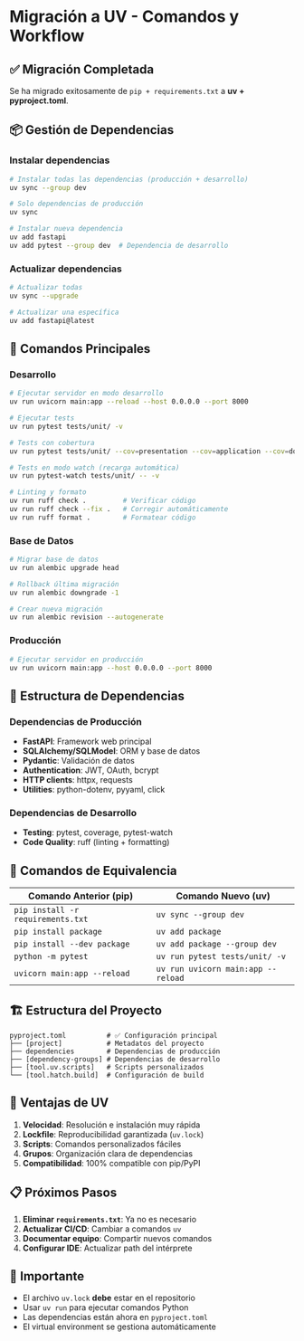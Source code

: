# Migración a UV - Comandos y Workflow

## ✅ Migración Completada

Se ha migrado exitosamente de `pip + requirements.txt` a **uv + pyproject.toml**.

## 📦 Gestión de Dependencias

### Instalar dependencias
```bash
# Instalar todas las dependencias (producción + desarrollo)
uv sync --group dev

# Solo dependencias de producción
uv sync

# Instalar nueva dependencia
uv add fastapi
uv add pytest --group dev  # Dependencia de desarrollo
```

### Actualizar dependencias
```bash
# Actualizar todas
uv sync --upgrade

# Actualizar una específica
uv add fastapi@latest
```

## 🚀 Comandos Principales

### Desarrollo
```bash
# Ejecutar servidor en modo desarrollo
uv run uvicorn main:app --reload --host 0.0.0.0 --port 8000

# Ejecutar tests
uv run pytest tests/unit/ -v

# Tests con cobertura
uv run pytest tests/unit/ --cov=presentation --cov=application --cov=domain --cov=infrastructure --cov-report=html

# Tests en modo watch (recarga automática)
uv run pytest-watch tests/unit/ -- -v

# Linting y formato
uv run ruff check .         # Verificar código
uv run ruff check --fix .   # Corregir automáticamente
uv run ruff format .        # Formatear código
```

### Base de Datos
```bash
# Migrar base de datos
uv run alembic upgrade head

# Rollback última migración
uv run alembic downgrade -1

# Crear nueva migración
uv run alembic revision --autogenerate
```

### Producción
```bash
# Ejecutar servidor en producción
uv run uvicorn main:app --host 0.0.0.0 --port 8000
```

## 📁 Estructura de Dependencias

### Dependencias de Producción
- **FastAPI**: Framework web principal
- **SQLAlchemy/SQLModel**: ORM y base de datos
- **Pydantic**: Validación de datos
- **Authentication**: JWT, OAuth, bcrypt
- **HTTP clients**: httpx, requests
- **Utilities**: python-dotenv, pyyaml, click

### Dependencias de Desarrollo
- **Testing**: pytest, coverage, pytest-watch
- **Code Quality**: ruff (linting + formatting)

## 🔄 Comandos de Equivalencia

| Comando Anterior (pip) | Comando Nuevo (uv) |
|------------------------|---------------------|
| `pip install -r requirements.txt` | `uv sync --group dev` |
| `pip install package` | `uv add package` |
| `pip install --dev package` | `uv add package --group dev` |
| `python -m pytest` | `uv run pytest tests/unit/ -v` |
| `uvicorn main:app --reload` | `uv run uvicorn main:app --reload` |

## 🏗️ Estructura del Proyecto

```
pyproject.toml          # ✅ Configuración principal
├── [project]           # Metadatos del proyecto
├── dependencies        # Dependencias de producción
├── [dependency-groups] # Dependencias de desarrollo
├── [tool.uv.scripts]   # Scripts personalizados
└── [tool.hatch.build]  # Configuración de build
```

## 🔧 Ventajas de UV

1. **Velocidad**: Resolución e instalación muy rápida
2. **Lockfile**: Reproducibilidad garantizada (`uv.lock`)
3. **Scripts**: Comandos personalizados fáciles
4. **Grupos**: Organización clara de dependencias
5. **Compatibilidad**: 100% compatible con pip/PyPI

## 📋 Próximos Pasos

1. **Eliminar `requirements.txt`**: Ya no es necesario
2. **Actualizar CI/CD**: Cambiar a comandos `uv`
3. **Documentar equipo**: Compartir nuevos comandos
4. **Configurar IDE**: Actualizar path del intérprete

## 🚨 Importante

- El archivo `uv.lock` **debe** estar en el repositorio
- Usar `uv run` para ejecutar comandos Python
- Las dependencias están ahora en `pyproject.toml`
- El virtual environment se gestiona automáticamente